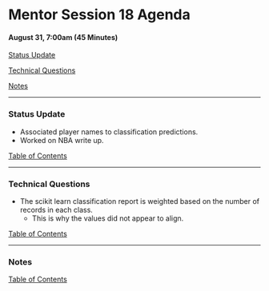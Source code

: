 # Mentor Session 18 Agenda

#### August 31, 7:00am (45 Minutes)


[Status Update](#status_update)

[Technical Questions](#technical_questions)

[Notes](#notes)


---
### <a name="status_update"></a> Status Update
- Associated player names to classification predictions.
- Worked on NBA write up.

[Table of Contents](#toc)


---
### <a name="technical_questions"></a> Technical Questions 
- The scikit learn classification report is weighted based on the number of 
records in each class.
    - This is why the values did not appear to align.

[Table of Contents](#toc)


---
### <a name="notes"></a> Notes

[Table of Contents](#toc)

